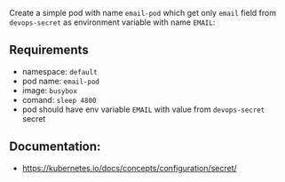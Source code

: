 
Create a simple pod with name `email-pod` which get only `email` field from `devops-secret` as environment variable with name `EMAIL`:

## Requirements
- namespace: `default`
- pod name: `email-pod`
- image: `busybox`
- comand: `sleep 4800`
- pod should have env variable `EMAIL` with value from `devops-secret` secret

## Documentation:
- https://kubernetes.io/docs/concepts/configuration/secret/
